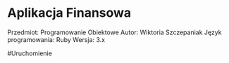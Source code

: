 # Aplikacja Finansowa
Przedmiot: Programowanie Obiektowe
Autor: Wiktoria Szczepaniak
Język programowania: Ruby
Wersja: 3.x

#Uruchomienie

